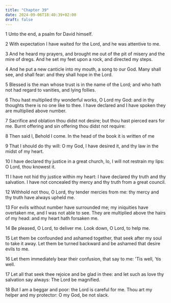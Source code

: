 ```yaml
---
title: "Chapter 39"
date: 2024-09-06T18:40:39+02:00
draft: false
---
```




1 Unto the end, a psalm for David himself.

2 With expectation I have waited for the Lord, and he was attentive to me.

3 And he heard my prayers, and brought me out of the pit of misery and the mire of dregs. And he set my feet upon a rock, and directed my steps.

4 And he put a new canticle into my mouth, a song to our God. Many shall see, and shall fear: and they shall hope in the Lord.

5 Blessed is the man whose trust is in the name of the Lord; and who hath not had regard to vanities, and lying follies.

6 Thou hast multiplied thy wonderful works, O Lord my God: and in thy thoughts there is no one like to thee. I have declared and I have spoken they are multiplied above number.

7 Sacrifice and oblation thou didst not desire; but thou hast pierced ears for me. Burnt offering and sin offering thou didst not require:

8 Then said I, Behold I come. In the head of the book it is written of me

9 That I should do thy will: O my God, I have desired it, and thy law in the midst of my heart.

10 I have declared thy justice in a great church, lo, I will not restrain my lips: O Lord, thou knowest it.

11 I have not hid thy justice within my heart: I have declared thy truth and thy salvation. I have not concealed thy mercy and thy truth from a great council.

12 Withhold not thou, O Lord, thy tender mercies from me: thy mercy and thy truth have always upheld me.

13 For evils without number have surrounded me; my iniquities have overtaken me, and I was not able to see. They are multiplied above the hairs of my head: and my heart hath forsaken me.

14 Be pleased, O Lord, to deliver me. Look down, O Lord, to help me.

15 Let them be confounded and ashamed together, that seek after my soul to take it away. Let them be turned backward and be ashamed that desire evils to me.

16 Let them immediately bear their confusion, that say to me: 'Tis well, 'tis well.

17 Let all that seek thee rejoice and be glad in thee: and let such as love thy salvation say always: The Lord be magnified.

18 But I am a beggar and poor: the Lord is careful for me. Thou art my helper and my protector: O my God, be not slack.

